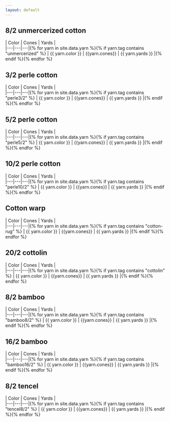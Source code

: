 ```yaml
---
layout: default
---
```


## 8/2 unmercerized cotton

| Color | Cones | Yards |  
|---|---|---|{% for yarn in site.data.yarn %}{% if yarn.tag contains "unmercerized" %}
| {{ yarn.color }} | {{yarn.cones}} | {{ yarn.yards }} |{% endif %}{% endfor %}


## 3/2 perle cotton

| Color | Cones | Yards |  
|---|---|---|{% for yarn in site.data.yarn %}{% if yarn.tag contains "perle3/2" %}
| {{ yarn.color }} | {{yarn.cones}} | {{ yarn.yards }} |{% endif %}{% endfor %}


## 5/2 perle cotton

| Color | Cones | Yards |  
|---|---|---|{% for yarn in site.data.yarn %}{% if yarn.tag contains "perle5/2" %}
| {{ yarn.color }} | {{yarn.cones}} | {{ yarn.yards }} |{% endif %}{% endfor %}


## 10/2 perle cotton

| Color | Cones | Yards |  
|---|---|---|{% for yarn in site.data.yarn %}{% if yarn.tag contains "perle10/2" %}
| {{ yarn.color }} | {{yarn.cones}} | {{ yarn.yards }} |{% endif %}{% endfor %}


## Cotton warp

| Color | Cones | Yards |  
|---|---|---|{% for yarn in site.data.yarn %}{% if yarn.tag contains "cotton-rug" %}
| {{ yarn.color }} | {{yarn.cones}} | {{ yarn.yards }} |{% endif %}{% endfor %}


## 20/2 cottolin

| Color | Cones | Yards |  
|---|---|---|{% for yarn in site.data.yarn %}{% if yarn.tag contains "cottolin" %}
| {{ yarn.color }} | {{yarn.cones}} | {{ yarn.yards }} |{% endif %}{% endfor %}


## 8/2 bamboo

| Color | Cones | Yards |  
|---|---|---|{% for yarn in site.data.yarn %}{% if yarn.tag contains "bamboo8/2" %}
| {{ yarn.color }} | {{yarn.cones}} | {{ yarn.yards }} |{% endif %}{% endfor %}



## 16/2 bamboo

| Color | Cones | Yards |  
|---|---|---|{% for yarn in site.data.yarn %}{% if yarn.tag contains "bamboo16/2" %}
| {{ yarn.color }} | {{yarn.cones}} | {{ yarn.yards }} |{% endif %}{% endfor %}


## 8/2 tencel

| Color | Cones | Yards |  
|---|---|---|{% for yarn in site.data.yarn %}{% if yarn.tag contains "tencel8/2" %}
| {{ yarn.color }} | {{yarn.cones}} | {{ yarn.yards }} |{% endif %}{% endfor %}
